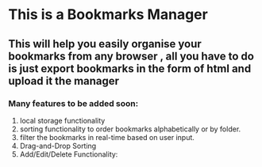 # This is a Bookmarks Manager
## This will help you easily organise your bookmarks from any browser , all you have to do is just export bookmarks in the form of html and upload it the manager 
### Many features to be added soon:
1. local storage functionality
2. sorting functionality to order bookmarks alphabetically or by folder.
3. filter the bookmarks in real-time based on user input.
4. Drag-and-Drop Sorting
5. Add/Edit/Delete Functionality:
